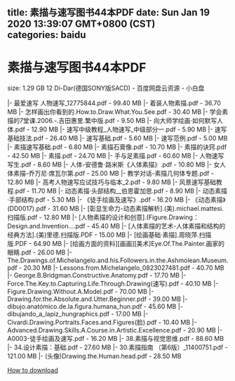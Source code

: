 
title: 素描与速写图书44本PDF
date: Sun Jan 19 2020 13:39:07 GMT+0800 (CST)    
categories: baidu
---

# 素描与速写图书44本PDF
size: 1.29 GB
 12 Di-Dar(德国SONY版SACD) - 百度网盘云资源 - 小白盘
 
|- 最爱速写  人物速写_12775844.pdf - 99.40 MB
|- 着装人物素描.pdf - 36.70 MB
|- 怎样画出你看到的.How.to.Draw.What.You.See.pdf - 30.40 MB
|- 学会素描的7堂课.2006.-.吉田惠里.繁中版.pdf - 9.50 MB
|- 向大师学绘画·如何默写人体.pdf - 12.90 MB
|- 速写中级教程_人物速写_中级部分一.pdf - 5.90 MB
|- 速写基础技法.pdf - 26.40 MB
|- 速写基础.pdf - 5.60 MB
|- 速写范例.pdf - 5.00 MB
|- 素描速写基础.pdf - 6.80 MB
|- 素描石膏像.pdf - 10.70 MB
|- 素描的诀窍.pdf - 42.50 MB
|- 素描.pdf - 24.70 MB
|- 手与足素描.pdf - 60.60 MB
|- 人物速写写生.pdf - 8.60 MB
|- 人体-安德鲁·路米斯《人体素描》.pdf - 10.80 MB
|- 女人体素描-乔万尼·席瓦尔第.pdf - 25.00 MB
|- 教学对话-素描几何体专题.pdf - 12.80 MB
|- 高考人物速写应试技巧与临本_2.pdf - 9.80 MB
|- 风景速写基础教程.pdf - 11.70 MB
|- 动态素描·头部结构__伯恩霍加思.pdf - 8.90 MB
|- 动态素描·手部结构.pdf - 5.30 MB
|- 《徒手绘画及速写》.pdf - 16.20 MB
|- 《动态素描》(DD0017).pdf - 31.60 MB
|- [彰显生命力-动态素描解析].(美).michael.mattesi.扫描版.pdf - 12.80 MB
|- [人物素描的设计和创意].(Figure.Drawing：Design.and.Invention....pdf - 45.40 MB
|- [人体素描的艺术-人体素描和结构的经典方法].(美)里德.扫描版.PDF - 15.00 MB
|- [绘画基础·素描].周晓萍.扫描版.PDF - 64.90 MB
|- [绘画方面的资料][画画][美术]Eye.Of.The.Painter.画家的眼睛.pdf - 26.00 MB
|- The.Drawings.of.Michelangelo.and.his.Followers.in.the.Ashmolean.Museum.pdf - 20.30 MB
|- Lessons.from.Michelangelo_0823027481.pdf - 40.70 MB
|- George.B.Bridgman.Constructive.Anatomy.pdf - 17.70 MB
|- Force.The.Key.to.Capturing.Life.Through.Drawing(速写).pdf - 40.10 MB
|- Figure.Drawing.Without.A.Model.pdf - 70.00 MB
|- Drawing.for.the.Absolute.and.Utter.Beginner.pdf - 39.00 MB
|- dibujo.anatómico.de.la.figura.humana_hun.pdf - 45.60 MB
|- dibujando_a_lapiz_hungraphics.pdf - 17.00 MB
|- Civardi.Drawing.Portraits.Faces.and.Figures(脸).pdf - 10.40 MB
|- Advanced.Drawing.Skills.A.Course.in.Artistic.Excellence.pdf - 20.90 MB
|- A0003-徒手绘画及速写.pdf - 16.20 MB
|- 38.素描与视觉思维.pdf - 88.60 MB
|- 34.设计素描：基础.pdf - 27.60 MB
|- 30.素描指南  （第6版）_11400751.pdf - 121.00 MB
|- (头像)Drawing.the.Human.head.pdf - 28.50 MB

[How to download](https://bpcam.bemobtrk.com/go/2ceec3aa-1ca2-46d6-b9ff-aaa5c184517c?jno=3519)